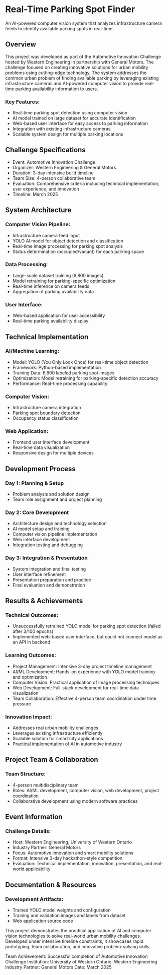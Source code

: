# Real-Time Parking Spot Finder

An AI-powered computer vision system that analyzes infrastructure camera feeds to identify available parking spots in real-time.

## Overview
This project was developed as part of the Automotive Innovation Challenge hosted by Western Engineering in partnership with General Motors. The challenge focused on creating innovative solutions for urban mobility problems using cutting-edge technology.
The system addresses the common urban problem of finding available parking by leveraging existing infrastructure cameras and AI-powered computer vision to provide real-time parking availability information to users.

### Key Features:
- Real-time parking spot detection using computer vision
- AI model trained on large dataset for accurate identification
- Web-based user interface for easy access to parking information
- Integration with existing infrastructure cameras
- Scalable system design for multiple parking locations

## Challenge Specifications
- Event: Automotive Innovation Challenge
- Organizer: Western Engineering & General Motors
- Duration: 3-day intensive build timeline
- Team Size: 4-person collaborative team
- Evaluation: Comprehensive criteria including technical implementation, user experience, and innovation
- Timeline: March 2025

## System Architecture
### Computer Vision Pipeline:
- Infrastructure camera feed input
- YOLO AI model for object detection and classification
- Real-time image processing for parking spot analysis
- Status determination (occupied/vacant) for each parking space
### Data Processing:
- Large-scale dataset training (6,800 images)
- Model retraining for parking-specific optimization
- Real-time inference on camera feeds
- Aggregation of parking availability data
### User Interface:
- Web-based application for user accessibility
- Real-time parking availability display

## Technical Implementation
### AI/Machine Learning:
- Model: YOLO (You Only Look Once) for real-time object detection
- Framework: Python-based implementation
- Training Data: 6,800 labeled parking spot images
- Optimization: Model retraining for parking-specific detection accuracy
- Performance: Real-time processing capability
### Computer Vision:
- Infrastructure camera integration
- Parking spot boundary detection
- Occupancy status classification
### Web Application:
- Frontend user interface development
- Real-time data visualization
- Responsive design for multiple devices

## Development Process
### Day 1: Planning & Setup
- Problem analysis and solution design
- Team role assignment and project planning
### Day 2: Core Development
- Architecture design and technology selection
- AI model setup and training
- Computer vision pipeline implementation
- Web interface development
- Integration testing and debugging
### Day 3: Integration & Presentation
- System integration and final testing
- User interface refinement
- Presentation preparation and practice
- Final evaluation and demonstration

## Results & Achievements
### Technical Outcomes:
- Unsuccessfully retrained YOLO model for parking spot detection (failed after 3/100 epochs)
- Implemented web-based user interface, but could not connect model as an API in backend
### Learning Outcomes:
- Project Management: Intensive 3-day project timeline management
- AI/ML Development: Hands-on experience with YOLO model training and optimization
- Computer Vision: Practical application of image processing techniques
- Web Development: Full-stack development for real-time data visualization
- Team Collaboration: Effective 4-person team coordination under time pressure

### Innovation Impact:
- Addresses real urban mobility challenges
- Leverages existing infrastructure efficiently
- Scalable solution for smart city applications
- Practical implementation of AI in automotive industry

## Project Team & Collaboration
### Team Structure:
- 4-person multidisciplinary team
- Roles: AI/ML development, computer vision, web development, project coordination
- Collaborative development using modern software practices

## Event Information
### Challenge Details:
- Host: Western Engineering, University of Western Ontario
- Industry Partner: General Motors
- Focus: Automotive innovation and smart mobility solutions
- Format: Intensive 3-day hackathon-style competition
- Evaluation: Technical implementation, innovation, presentation, and real-world applicability

## Documentation & Resources
### Development Artifacts:
- Trained YOLO model weights and configuration
- Training and validation images and labels from dataset
- Web application source code


This project demonstrates the practical application of AI and computer vision technologies to solve real-world urban mobility challenges. Developed under intensive timeline constraints, it showcases rapid prototyping, team collaboration, and innovative problem-solving skills.

Team Achievement: Successful completion of Automotive Innovation Challenge
Institution: University of Western Ontario, Western Engineering
Industry Partner: General Motors
Date: March 2025

